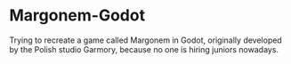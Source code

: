 # Margonem-Godot
 Trying to recreate a game called Margonem in Godot, originally developed by the Polish studio Garmory, because no one is hiring juniors nowadays.
